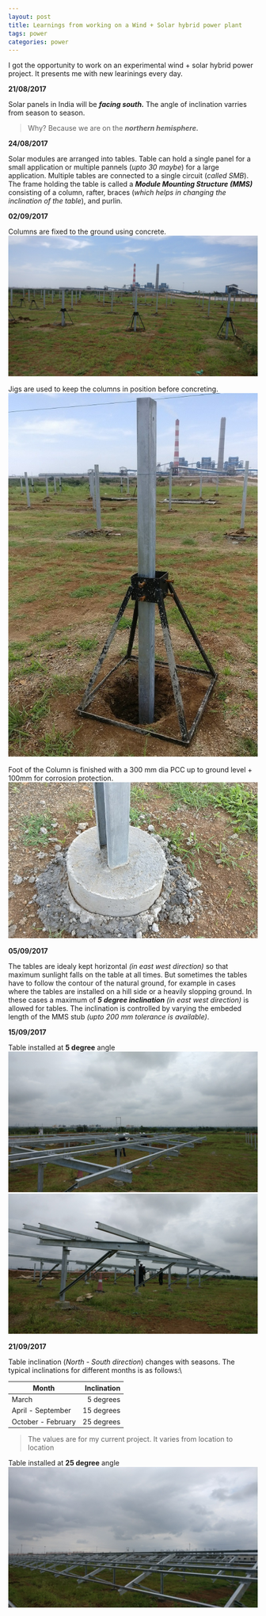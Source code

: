 ```yaml
---
layout: post
title: Learnings from working on a Wind + Solar hybrid power plant 
tags: power 
categories: power
---
```


I got the opportunity to work on an experimental wind + solar hybrid power project. It presents me with new learinings every day.

**21/08/2017**

Solar panels in India will be ***facing south.*** The angle of inclination varries from season to season. 
>Why? Because we are on the ***northern hemisphere.***

**24/08/2017**

Solar modules are arranged into tables. Table can hold a single panel for a small application or multiple pannels (*upto 30 maybe*) for a large application. Multiple tables are connected to a single circuit (*called SMB*). The frame holding the table is called a ***Module Mounting Structure (MMS)*** consisting of a column, rafter, braces (*which helps in changing the inclination of the table*), and purlin.

**02/09/2017**

Columns are fixed to the ground using concrete.
![Columns being fixed](/assets/MMS_concrete.jpg) 

Jigs are used to keep the columns in position before concreting.
![Jigs](/assets/MMS_jig.jpg)

Foot of the Column is finished with a 300 mm dia PCC up to ground level + 100mm for corrosion protection.
![MMSFoot](/assets/MMS_foot.jpg)

**05/09/2017**

The tables are idealy kept horizontal *(in east west direction)* so that maximum sunlight falls on the table at all times. But sometimes the tables have to follow the contour of the natural ground, for example in cases where the tables are installed on a hill side or a heavily slopping ground. In these cases a maximum of ***5 degree inclination*** *(in east west direction)* is allowed for tables. The inclination is controlled by varying the embeded length of the MMS stub *(upto 200 mm tolerance is available)*.    


**15/09/2017**

Table installed at **5 degree** angle
![MMSTable1](/assets/MMS_table_1.jpg)
![MMSTable2](/assets/MMS_table_2.jpg)


**21/09/2017**

Table inclination (*North - South direction*) changes with seasons. The typical inclinations for different months is as follows:\

|Month|Inclination|
|---|---:|
|March|5 degrees|
|April - September|15 degrees|
|October - February|25 degrees|

>The values are for my current project. It varies from location to location  

Table installed at **25 degree** angle
![MMSTable3](/assets/MMS_table_25_degree.jpg)

